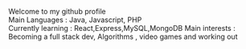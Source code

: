 Welcome to my github profile <br/>
Main Languages : Java, Javascript, PHP <br/>
Currently learning : React,Express,MySQL,MongoDB
Main interests : Becoming a full stack dev, Algorithms , video games and working out

